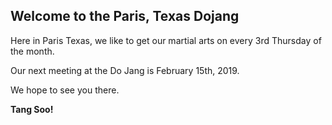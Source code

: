 ## Welcome to the Paris, Texas Dojang

Here in Paris Texas, we like to get our martial arts on every 3rd Thursday of the month.

Our next meeting at the Do Jang is February 15th, 2019.

We hope to see you there.

**Tang Soo!**
